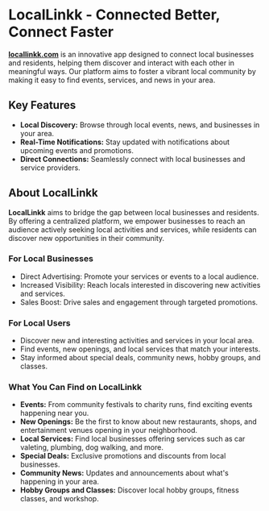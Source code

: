 # LocalLinkk - Connected Better, Connect Faster

**[locallinkk.com](http://locallinkk.com/)** is an innovative app designed to connect local businesses and residents, helping them discover and interact with each other in meaningful ways. Our platform aims to foster a vibrant local community by making it easy to find events, services, and news in your area.

## Key Features
- **Local Discovery:** Browse through local events, news, and businesses in your area.
- **Real-Time Notifications:** Stay updated with notifications about upcoming events and promotions.
- **Direct Connections:** Seamlessly connect with local businesses and service providers.

## About LocalLinkk
**LocalLinkk** aims to bridge the gap between local businesses and residents. By offering a centralized platform, we empower businesses to reach an audience actively seeking local activities and services, while residents can discover new opportunities in their community.

### For Local Businesses
- Direct Advertising: Promote your services or events to a local audience.
- Increased Visibility: Reach locals interested in discovering new activities and services.
- Sales Boost: Drive sales and engagement through targeted promotions.

### For Local Users
- Discover new and interesting activities and services in your local area.
- Find events, new openings, and local services that match your interests.
- Stay informed about special deals, community news, hobby groups, and classes.

### What You Can Find on LocalLinkk
- **Events:** From community festivals to charity runs, find exciting events happening near you.
- **New Openings:** Be the first to know about new restaurants, shops, and entertainment venues opening in your neighborhood.
- **Local Services:** Find local businesses offering services such as car valeting, plumbing, dog walking, and more.
- **Special Deals:** Exclusive promotions and discounts from local businesses.
- **Community News:** Updates and announcements about what's happening in your area.
- **Hobby Groups and Classes:** Discover local hobby groups, fitness classes, and workshop.
